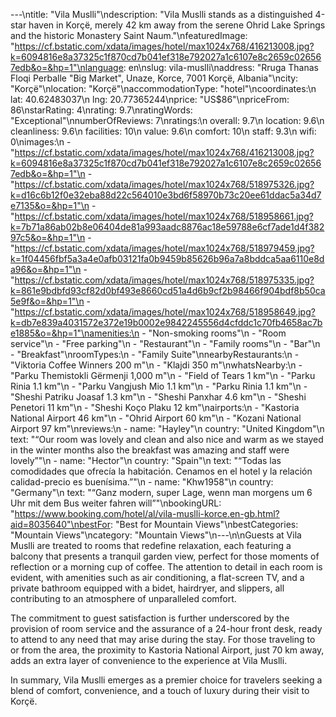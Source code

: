 ---\ntitle: "Vila Muslli"\ndescription: "Vila Muslli stands as a distinguished 4-star haven in Korçë, merely 42 km away from the serene Ohrid Lake Springs and the historic Monastery Saint Naum."\nfeaturedImage: "https://cf.bstatic.com/xdata/images/hotel/max1024x768/416213008.jpg?k=6094816e8a37325c1f870cd7b041ef318e792027a1c6107e8c2659c026567edb&o=&hp=1"\nlanguage: en\nslug: vila-muslli\naddress: "Rruga Thanas Floqi Perballe \"Big Market\", Unaze, Korce, 7001 Korçë, Albania"\ncity: "Korçë"\nlocation: "Korçë"\naccommodationType: "hotel"\ncoordinates:\n  lat: 40.62483037\n  lng: 20.77365244\nprice: "US$86"\npriceFrom: 86\nstarRating: 4\nrating: 9.7\nratingWords: "Exceptional"\nnumberOfReviews: 7\nratings:\n  overall: 9.7\n  location: 9.6\n  cleanliness: 9.6\n  facilities: 10\n  value: 9.6\n  comfort: 10\n  staff: 9.3\n  wifi: 0\nimages:\n  - "https://cf.bstatic.com/xdata/images/hotel/max1024x768/416213008.jpg?k=6094816e8a37325c1f870cd7b041ef318e792027a1c6107e8c2659c026567edb&o=&hp=1"\n  - "https://cf.bstatic.com/xdata/images/hotel/max1024x768/518975326.jpg?k=d16c6b12f0e32eba88d22c564010e3bd6f58970b73c20ee61ddac5a34d7e7135&o=&hp=1"\n  - "https://cf.bstatic.com/xdata/images/hotel/max1024x768/518958661.jpg?k=7b71a86ab02b8e06404de81a993aadc8876ac18e59788e6cf7ade1d4f38297c5&o=&hp=1"\n  - "https://cf.bstatic.com/xdata/images/hotel/max1024x768/518979459.jpg?k=1f04456fbf5a3a4e0afb03121fa0b9459b85626b96a7a8bddca5aa6110e8da96&o=&hp=1"\n  - "https://cf.bstatic.com/xdata/images/hotel/max1024x768/518975335.jpg?k=861e9bdbfd93cf82d0bf493e8660cd51a4d6b9cf2b98466f904bdf8b50ca5e9f&o=&hp=1"\n  - "https://cf.bstatic.com/xdata/images/hotel/max1024x768/518958649.jpg?k=db7e839a4031572e372e19b0002e9842245556d4cfddc1c70fb4658ac7be1885&o=&hp=1"\namenities:\n  - "Non-smoking rooms"\n  - "Room service"\n  - "Free parking"\n  - "Restaurant"\n  - "Family rooms"\n  - "Bar"\n  - "Breakfast"\nroomTypes:\n  - "Family Suite"\nnearbyRestaurants:\n  - "Viktoria Coffee Winners 200 m"\n  - "Klajdi 350 m"\nwhatsNearby:\n  - "Parku Themistokli Gërmenji 1,000 m"\n  - "Field of Tears 1 km"\n  - "Parku Rinia 1.1 km"\n  - "Parku Vangjush Mio 1.1 km"\n  - "Parku Rinia 1.1 km"\n  - "Sheshi Patriku Joasaf 1.3 km"\n  - "Sheshi Panxhar 4.6 km"\n  - "Sheshi Penetori 11 km"\n  - "Sheshi Koço Plaku 12 km"\nairports:\n  - "Kastoria National Airport 46 km"\n  - "Ohrid Airport 60 km"\n  - "Kozani National Airport 97 km"\nreviews:\n  - name: "Hayley"\n    country: "United Kingdom"\n    text: "“Our room was lovely and clean and also nice and warm as we stayed in the winter months also the breakfast was amazing and staff were lovely”"\n  - name: "Hector"\n    country: "Spain"\n    text: "“Todas las comodidades que ofrecía la habitación.
Cenamos en el hotel y la relación calidad-precio es buenísima.”"\n  - name: "Khw1958"\n    country: "Germany"\n    text: "“Ganz modern, super Lage, wenn man morgens um 6 Uhr mit dem Bus weiter fahren will”"\nbookingURL: "https://www.booking.com/hotel/al/vila-muslli-korce.en-gb.html?aid=8035640"\nbestFor: "Best for Mountain Views"\nbestCategories: "Mountain Views"\ncategory: "Mountain Views"\n---\n\nGuests at Vila Muslli are treated to rooms that redefine relaxation, each featuring a balcony that presents a tranquil garden view, perfect for those moments of reflection or a morning cup of coffee. The attention to detail in each room is evident, with amenities such as air conditioning, a flat-screen TV, and a private bathroom equipped with a bidet, hairdryer, and slippers, all contributing to an atmosphere of unparalleled comfort.

The commitment to guest satisfaction is further underscored by the provision of room service and the assurance of a 24-hour front desk, ready to attend to any need that may arise during the stay. For those traveling to or from the area, the proximity to Kastoria National Airport, just 70 km away, adds an extra layer of convenience to the experience at Vila Muslli.

In summary, Vila Muslli emerges as a premier choice for travelers seeking a blend of comfort, convenience, and a touch of luxury during their visit to Korçë.